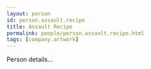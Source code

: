 ```yaml
---
layout: person
id: person.assault.recipe
title: Assault Recipe
permalink: people/person.assault.recipe.html
tags: [company.artwork]
---
```


Person details...